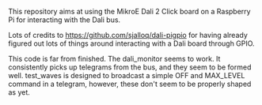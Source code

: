 This repository aims at using the MikroE Dali 2 Click board on a Raspberry Pi for interacting with the Dali bus.

Lots of credits to https://github.com/sjalloq/dali-pigpio for having already figured out lots of things around interacting with a Dali board through GPIO.

This code is far from finished. The dali_monitor seems to work. It consistently picks up telegrams from the bus, and they seem to be formed well.
test_waves is designed to broadcast a simple OFF and MAX_LEVEL command in a telegram, however, these don't seem to be properly shaped as yet.
